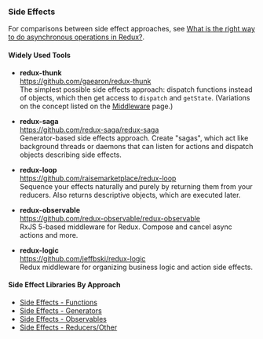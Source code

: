 ### Side Effects

For comparisons between side effect approaches, see [What is the right way to do asynchronous operations in Redux?](https://decembersoft.com/posts/what-is-the-right-way-to-do-asynchronous-operations-in-redux/).

#### Widely Used Tools

- **redux-thunk**  
  https://github.com/gaearon/redux-thunk  
  The simplest possible side effects approach: dispatch functions instead of objects, which then get access to `dispatch` and `getState`.  (Variations on the concept listed on the [Middleware](middleware.md) page.)
  
- **redux-saga**  
  https://github.com/redux-saga/redux-saga  
  Generator-based side effects approach.  Create "sagas", which act like background threads or daemons that can listen for actions and dispatch objects describing side effects.
  
- **redux-loop**  
  https://github.com/raisemarketplace/redux-loop  
  Sequence your effects naturally and purely by returning them from your reducers.  Also returns descriptive objects, which are executed later.
  
- **redux-observable**  
  https://github.com/redux-observable/redux-observable  
  RxJS 5-based middleware for Redux. Compose and cancel async actions and more.
  
- **redux-logic**  
  https://github.com/jeffbski/redux-logic  
  Redux middleware for organizing business logic and action side effects.
  
  
#### Side Effect Libraries By Approach

- [Side Effects - Functions](side-effects-functions.md)
- [Side Effects - Generators](side-effects-generators.md)
- [Side Effects - Observables](side-effects-observables.md)
- [Side Effects - Reducers/Other](side-effects-other.md)